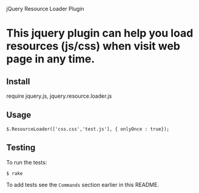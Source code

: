 jQuery Resource Loader Plugin


This jquery plugin can help you load resources (js/css) when visit web page in any time.
=============


Install
-------
require jquery.js, jquery.resource.loader.js


Usage
-----

    $.ResourceLoader(['css.css','test.js'], { onlyOnce : true});


Testing
-------

To run the tests:

    $ rake

To add tests see the `Commands` section earlier in this
README.
